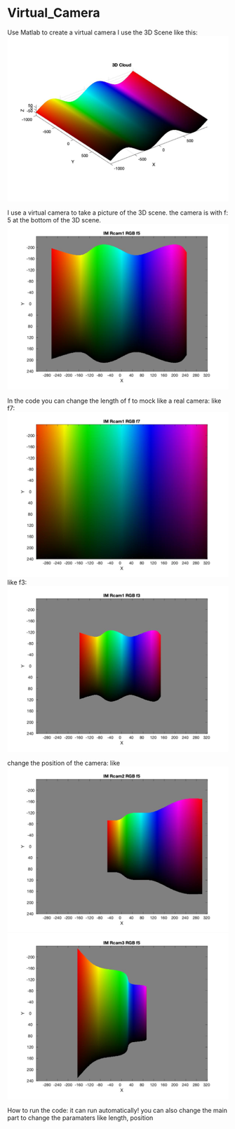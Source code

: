 # Virtual_Camera
Use Matlab to create a virtual camera
I use the 3D Scene like this:
![scence-rgb](scence-rgb.jpg)

I use a virtual camera to take a picture of the 3D scene.
the camera is with f: 5 at the bottom of the 3D scene.
![IM_Rcam1_RGB_f5](IM_Rcam1_RGB_f5.jpg)

In the code you can change the length of f to mock like a real camera:
like f7:
![IM_Rcam1_RGB_f7](IM_Rcam1_RGB_f7.jpg)
like f3:
![IM_Rcam1_RGB_f3](IM_Rcam1_RGB_f3.jpg)

change the position of the camera:
like
![IM_Rcam2_RGB_f5](IM_Rcam2_RGB_f5.jpg)
![IM_Rcam3_RGB_f5](IM_Rcam3_RGB_f5.jpg)

How to run the code:
it can run automatically!
you can also change the main part to change the paramaters
like length, position
